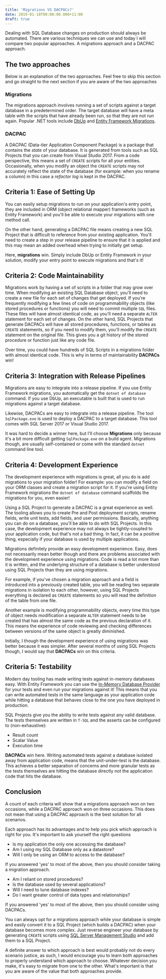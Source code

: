 ```yaml
---
title: 'Migrations VS DACPACs?'
date: 2019-01-18T00:00:00.000+11:00
draft: true
---
```


Dealing with SQL Database changes on production should always be automated. There are various techniques we can use and today I will compare two popular approaches. A migrations approach and a DACPAC approach.

## The two approaches
Below is an explanation of the two approaches. Feel free to skip this section and go straight to the next section if you are aware of the two approaches

### Migrations
The migrations approach involves running a set of scripts against a target database in a predetermined order. The target database will have a meta table with the scripts that have already been run, so that they are not run again. Popular .NET tools include [DbUp](https://dbup.github.io/) and [Entity Framework Migrations](https://docs.microsoft.com/en-us/aspnet/mvc/overview/getting-started/getting-started-with-ef-using-mvc/migrations-and-deployment-with-the-entity-framework-in-an-asp-net-mvc-application). 

### DACPAC
A DACPAC (Data-tier Application Component Package) is a package that contains the _state_ of your database. It is generated from tools such as SQL Projects that you can create from Visual Studio 2017. From a code perspective, this means a set of `CREATE` scripts for all your entities. Occasionally, when you modify an object the `CREATE` scripts may not accurately reflect the state of the database (for example: when you rename a column) in this case a _refactor log_ is kept in the DACPAC.

## Criteria 1: Ease of Setting Up
You can easily setup migrations to run on your application's entry point, they are included in ORM (object relational mapper) frameworks (such as Entity Framework) and you'll be able to execute your migrations with one method call.

On the other hand, generating a DACPAC file means creating a new SQL Project that is difficult to reference from your existing application. You'll need to create a step in your release pipeline to ensure that it is applied and this may mean an added overhead when trying to initially get setup.

Here, __migrations__ win. Simply include DbUp or Entity Framework in your solution, modify your entry point to execute migrations and that's it!

## Criteria 2: Code Maintainability
Migrations work by having a set of scripts in a folder that may grow over time. When modifying an existing SQL Database object, you'll need to create a new file for each set of changes that get deployed. If you're frequently modifying a few lines of code on programmability objects (like stored procedures or functions) you will need to commit multiple `SQL` files. These files will have almost identical code, as you'll need a separate `ALTER` statement for each set of changes. On the other hand, SQL Projects that generate DACPACs will have all stored procedures, functions, or tables as `CREATE` statements, so if you need to modify them, you'll modify the `CREATE` statement on the original file. This gives you a git history of the stored procedure or function just like any code file.

Over time, you could have hundreds of SQL Scripts in a migrations folder with almost identical code. This is why in terms of maintainability __DACPACs__ win!

## Criteria 3: Integration with Release Pipelines
Migrations are easy to integrate into a release pipeline. If you use Entity Framework migrations, you automatically get the `dotnet ef database` command. If you use DbUp, an executable is built that is used to run migrations against a target database.

Likewise, DACPACs are easy to integrate into a release pipeline. The tool `SqlPackage.exe` is used to deploy a DACPAC to a target database. This tool comes with SQL Server 2017 or Visual Studio 2017.

It was hard to decide a winner here, but I'll choose __Migrations__ only because it's a bit more difficult getting `SqlPackage.exe` on a build agent. Migrations though, are usually self-contained or come with the standard `dotnet` command line tool.
 
## Criteria 4: Development Experience
The development experience with migrations is great, all you do is add migrations to your migration folder! For example: you can modify a field on your ORM classes and create a migration script for it. If you're using Entity Framework migrations the  `dotnet ef database` command scaffolds the migrations for you, even easier! 

Using a SQL Project to generate a DACPAC is a great experience as well. The tooling allows you to create Pre and Post deployment scripts, rename fields, write unit tests, add fields, and user permissions. Basically, anything you can do on a database, you'll be able to do with SQL Projects. In this case, the development experience may not always be tightly-coupled to your application code, but that's not a bad thing. In fact, it can be a positive thing, especially if your database is used by multiple applications.

Migrations definitely provide an easy development experience. Easy, does not necessarily mean better though and there are problems associated with the development experience using migrations. Code is read a lot more than it is written, and the underlying structure of a database is better understood using SQL Projects than they are using migrations. 

For example, if you've chosen a migration approach and a field is introduced into a previously created table, you will be reading two separate migrations in isolation to each other, however, using SQL Projects everything is declared as `CREATE` statements so you will read the definition of the table from one file.

Another example is modifying programmability objects, every time this type of object needs modification a separate `ALTER` statement needs to be created that has almost the same code as the previous declaration of it. This means the experience of code reviewing and checking differences between versions of the same object is greatly diminished.

Initially, I though the development experience of using migrations was better because it was simpler. After several months of using SQL Projects though, I would say that __DACPACs__ win on this criteria.

## Criteria 5: Testability
Modern day tooling has made writing tests against in-memory databases easy. With Entity Framework you can use the [In-Memory Database Provider](https://docs.microsoft.com/en-us/ef/core/providers/in-memory/) for your tests and even run your migrations against it! This means that you can write automated tests in the same language as your application code while hitting a database that behaves close to the one you have deployed in production.

SQL Projects give you the ability to write tests against any valid database. The tests themselves are written in `T-SQL` and the asserts can be configured to (non-exhaustive):

- Result count
- Scalar Value
- Execution time

__DACPACs__ win here. Writing automated tests against a database isolated away from application code, means that the unit-under-test is the database. This achieves a better separation of concerns and more granular tests as the tests themselves are hitting the database directly not the application code that hits the database.

## Conclusion
A count of each criteria will show that a migrations approach won on two occasions, while a DACPAC approach won on three occasions. This does not mean that using a DACPAC approach is the best solution for all scenarios.

Each approach has its advantages and to help you pick which approach is right for you. It's important to ask yourself the right questions

- Is my application the only one accessing the database?
- Am I using my SQL Database only as a datastore?
- Will I only be using an ORM to access to the database?

If you answered 'yes' to most of the above, then you should consider taking a migration approach.

- Am I reliant on stored procedures?
- Is the database used by several applications?
- Will I need to tune database indexes?
- Do I want greater control of data types and relationships?

If you answered 'yes' to most of the above, then you should consider using DACPACs.

You can always opt for a migrations approach while your database is simple and easily convert it to a SQL Project (which builds a DACPAC) when your database becomes more complex. Just reverse engineer your database by generating `CREATE` scripts using [SQL Server Management Studio](https://docs.microsoft.com/en-us/sql/ssms/download-sql-server-management-studio-ssms?view=sql-server-2017) and add them to a SQL Project.

A definite answer to which approach is best would probably not do every scenario justice, as such, I would encourage you to learn both approaches to properly understand which approach to choose. Whatever decision you make, it's easy to migrate from one to the other. What's important is that you are aware of the value that both approaches provide.
